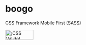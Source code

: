 # boogo
CSS Framework Mobile First (SASS)

<p>
	<a href="http://jigsaw.w3.org/css-validator/check/referer">
		<img style="border:0;width:88px;height:31px"
			src="//jigsaw.w3.org/css-validator/images/vcss-blue"
			alt="¡CSS Válido!" />
	</a>
</p>
